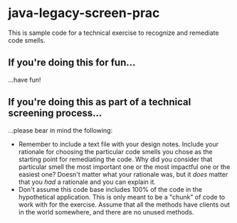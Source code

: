 # java-legacy-screen-prac

This is sample code for a technical exercise to recognize and remediate code smells.

## If you're doing this for fun...

...have fun!

## If you're doing this as part of a technical screening process...

...please bear in mind the following:

- Remember to include a text file with your design notes. Include your rationale for choosing the particular code smells you chose as the starting point for remediating the code. Why did you consider that particular smell the most important one or the most impactful one or the easiest one? Doesn't matter what your rationale was, but it _does_ matter that you _had_ a rationale and you can explain it.
- Don't assume this code base includes 100% of the code in the hypothetical application. This is only meant to be a "chunk" of code to work with for the exercise. Assume that all the methods have clients out in the world somewhere, and there are no unused methods. 